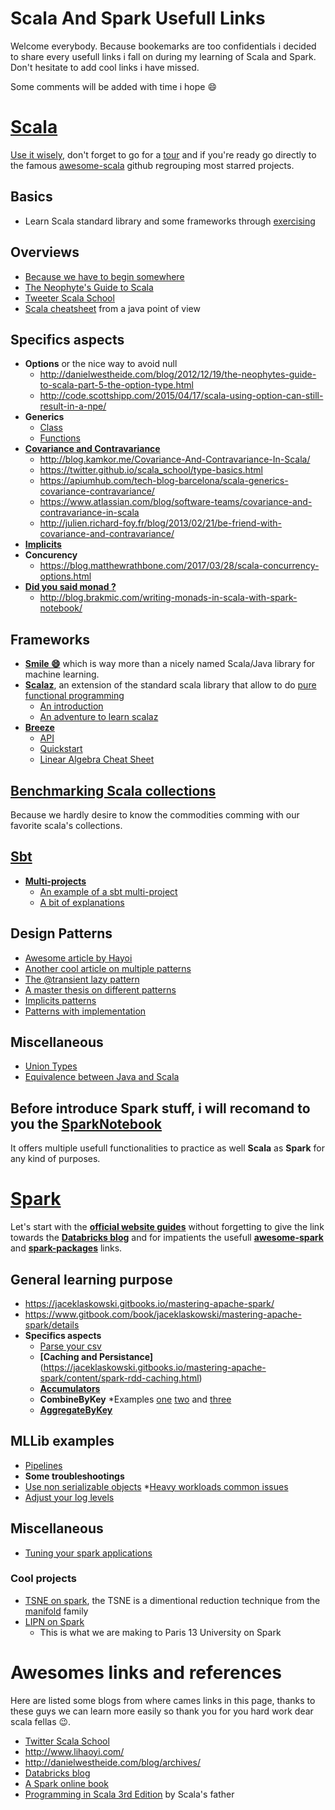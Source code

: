 # Scala And Spark Usefull Links
Welcome everybody. Because bookemarks are too confidentials i decided to share every usefull links i fall on during my learning of Scala and Spark. Don't hesitate to add cool links i have missed.

Some comments will be added with time i hope :smile:

# [Scala](https://www.scala-lang.org/)

[Use it wisely](http://www.scala-lang.org/api/current/#package), don't forget to go for a [tour](https://docs.scala-lang.org/tour/tour-of-scala.html) and if you're ready go directly to the famous [awesome-scala](https://github.com/lauris/awesome-scala) github regrouping most starred projects.
## Basics
* Learn Scala standard library and some frameworks through [exercising](https://www.scala-exercises.org/)
## Overviews
* [Because we have to begin somewhere](https://www.scala-exercises.org/)
* [The Neophyte's Guide to Scala](http://danielwestheide.com/scala/neophytes.html)
* [Tweeter Scala School](https://twitter.github.io/scala_school/index.html)
* [Scala cheatsheet](https://mbonaci.github.io/scala/) from a java point of view
## Specifics aspects
* **Options** or the nice way to avoid null
  * http://danielwestheide.com/blog/2012/12/19/the-neophytes-guide-to-scala-part-5-the-option-type.html
  * http://code.scottshipp.com/2015/04/17/scala-using-option-can-still-result-in-a-npe/
* **Generics**
  * [Class](https://docs.scala-lang.org/tour/generic-classes.html)
  * [Functions](https://docs.scala-lang.org/tour/polymorphic-methods.html)
* **[Covariance and Contravariance](https://docs.scala-lang.org/tour/variances.html)**
  * http://blog.kamkor.me/Covariance-And-Contravariance-In-Scala/
  * https://twitter.github.io/scala_school/type-basics.html
  * https://apiumhub.com/tech-blog-barcelona/scala-generics-covariance-contravariance/
  * https://www.atlassian.com/blog/software-teams/covariance-and-contravariance-in-scala
  * http://julien.richard-foy.fr/blog/2013/02/21/be-friend-with-covariance-and-contravariance/
* **[Implicits](https://docs.scala-lang.org/tour/implicit-parameters.html)**
* **Concurency**
  * https://blog.matthewrathbone.com/2017/03/28/scala-concurrency-options.html
* **[Did you said monad ?](https://en.wikipedia.org/wiki/Monad_(functional_programming))**
  * http://blog.brakmic.com/writing-monads-in-scala-with-spark-notebook/
## Frameworks 
* **[Smile :smile:](https://haifengl.github.io/smile/)** which is way more than a nicely named Scala/Java library for machine learning.
* **[Scalaz](https://github.com/scalaz/scalaz)**, an extension of the standard scala library that allow to do [pure functional programming](https://www.quora.com/What-is-Scalaz-useful-for)
  * [An introduction](http://noelmarkham.github.io/scalaz-intro/#/)
  * [An adventure to learn scalaz](http://eed3si9n.com/learning-scalaz/index.html)
* **[Breeze](https://github.com/scalanlp/breeze)**
  * [API](http://www.scalanlp.org/api/breeze/#breeze.package)
  * [Quickstart](https://github.com/scalanlp/breeze/wiki/Quickstart)
  * [Linear Algebra Cheat Sheet](https://github.com/scalanlp/breeze/wiki/Linear-Algebra-Cheat-Sheet) 
## [Benchmarking Scala collections](http://www.lihaoyi.com/post/BenchmarkingScalaCollections.html)
Because we hardly desire to know the commodities comming with our favorite scala's collections.
## [Sbt](https://www.scala-sbt.org/)

* **[Multi-projects](https://www.scala-sbt.org/1.x/docs/Multi-Project.html)**
  * [An example of a sbt multi-project](https://github.com/aaronp/multi-project)
  * [A bit of explanations](https://alvinalexander.com/scala/how-to-create-sbt-projects-with-subprojects)
## Design Patterns
* [Awesome article by Hayoi](http://www.lihaoyi.com/post/OldDesignPatternsinScala.html)
* [Another cool article on multiple patterns](https://pavelfatin.com/design-patterns-in-scala/)
* [The @transient lazy pattern](http://fdahms.com/2015/10/14/scala-and-the-transient-lazy-val-pattern/)
* [A master thesis on different patterns](https://www.scala-lang.org/old/sites/default/files/FrederikThesis.pdf)
* [Implicits patterns](http://www.lihaoyi.com/post/ImplicitDesignPatternsinScala.html)
* [Patterns with implementation](https://github.com/jfaerman/scala-patterns)
## Miscellaneous
* [Union Types](http://milessabin.com/blog/2011/06/09/scala-union-types-curry-howard/)
* [Equivalence between Java and Scala](http://rea.tech/java-to-scala-cheatsheet/)

## Before introduce Spark stuff, i will recomand to you the [SparkNotebook](https://github.com/spark-notebook/spark-notebook)
It offers multiple usefull functionalities to practice as well **Scala** as **Spark** for any kind of purposes.

# [Spark](https://spark.apache.org/)
Let's start with the **[official website guides](http://spark.apache.org/docs/latest/quick-start.html)** without forgetting to give the link towards the **[Databricks blog](https://databricks.com/blog)** and for impatients the usefull **[awesome-spark](https://github.com/awesome-spark/awesome-spark)** and **[spark-packages](https://spark-packages.org/)** links.
## General learning purpose
* https://jaceklaskowski.gitbooks.io/mastering-apache-spark/
* https://www.gitbook.com/book/jaceklaskowski/mastering-apache-spark/details
* **Specifics aspects**
  * [Parse your csv](http://carminedimascio.com/2015/02/apache-spark-convert-csv-to-rdd/)
  * **[Caching and Persistance]**(https://jaceklaskowski.gitbooks.io/mastering-apache-spark/content/spark-rdd-caching.html)
  * **[Accumulators](http://imranrashid.com/posts/Spark-Accumulators/)**
  * **CombineByKey**
    *Examples [one](https://www.google.fr/search?q=combineBykey&oq=combineBykey&aqs=chrome..69i57j35i39j0l4.2345j0j4&sourceid=chrome&ie=UTF-8) [two](http://abshinn.github.io/python/apache-spark/2014/10/11/using-combinebykey-in-apache-spark/) and [three](http://codingjunkie.net/spark-combine-by-key/)
  * **[AggregateByKey](http://codingjunkie.net/spark-agr-by-key/)**
## MLLib examples
* [Pipelines](http://www.sparktutorials.net/Spark+MLLib+-+Predict+Store+Sales+with+ML+Pipelines)
* **Some troubleshootings**
* [Use non serializable objects](https://www.nicolaferraro.me/2016/02/22/using-non-serializable-objects-in-apache-spark/)
  *[Heavy workloads common issues](https://developer.ibm.com/hadoop/2016/07/18/troubleshooting-and-tuning-spark-for-heavy-workloads/)
* [Adjust your log levels](https://mapr.com/blog/how-log-apache-spark/)
## Miscellaneous
* [Tuning your spark applications](http://evertrue.github.io/blog/2015/03/20/tuning-guidelines-for-apache-spark/)
### Cool projects
* [TSNE on spark](https://github.com/saurfang/spark-tsne), the TSNE is a dimentional reduction technique from the [manifold](https://en.wikipedia.org/wiki/Manifold) family
* [LIPN on Spark](https://github.com/Spark-clustering-notebook)
  * This is what we are making to Paris 13 University on Spark

# Awesomes links and references
Here are listed some blogs from where cames links in this page, thanks to these guys we can learn more easily so thank you for you hard work dear scala fellas :wink:.
* [Twitter Scala School](https://twitter.github.io/scala_school/index.html)
* http://www.lihaoyi.com/
* http://danielwestheide.com/blog/archives/
* [Databricks blog](https://databricks.com/blog)
* [A Spark online book](https://www.gitbook.com/book/jaceklaskowski/mastering-apache-spark/details)
* [Programming in Scala 3rd Edition](https://www.amazon.co.uk/Programming-Scala-3rd-Martin-Odersky/dp/0981531687) by Scala's father
